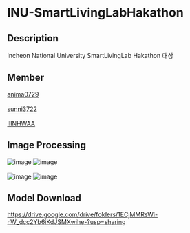 # INU-SmartLivingLabHakathon

## Description
Incheon National University SmartLivingLab Hakathon 대상

## Member
[anima0729](https://github.com/anima0729)
<br><br>
[sunni3722](https://github.com/sunni3722)
<br><br>
[IIINHWAA](https://github.com/IIINHWAA)

## Image Processing 
![image](./INU-SmartLivingLabHakathon-main/image1.png)
![image](./INU-SmartLivingLabHakathon-main/image2.png)
<br><br>
![image](./INU-SmartLivingLabHakathon-main/image3.png)
![image](./INU-SmartLivingLabHakathon-main/image4.png)
## Model Download

https://drive.google.com/drive/folders/1ECjMMRsWi-nW_dcc2Yb6iKdJSMXwihe-?usp=sharing

